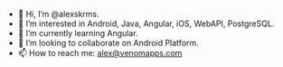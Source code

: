 - 👋 Hi, I’m @alexskrms.
- 👀 I’m interested in Android, Java, Angular, iOS, WebAPI, PostgreSQL.
- 🌱 I’m currently learning Angular.
- 💞️ I’m looking to collaborate on Android Platform.
- 📫 How to reach me: alex@venomapps.com
